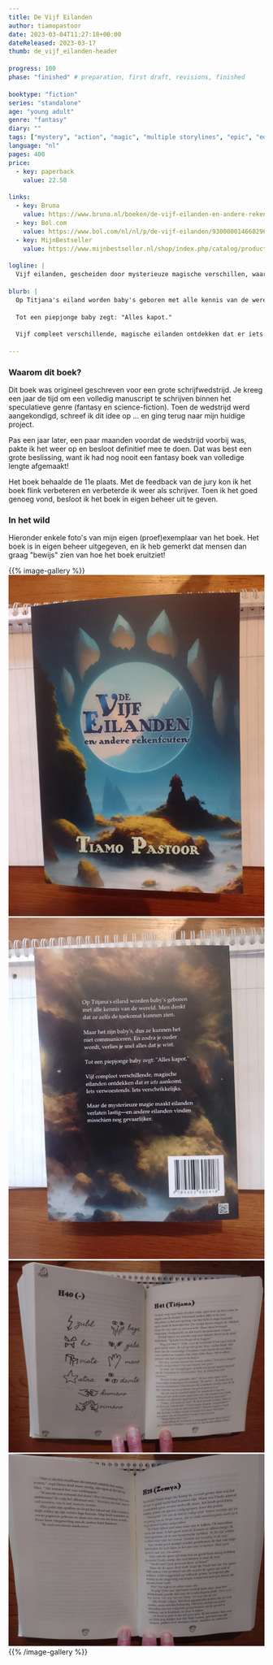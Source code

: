 ```yaml
---
title: De Vijf Eilanden
author: tiamopastoor
date: 2023-03-04T11:27:18+00:00
dateReleased: 2023-03-17
thumb: de_vijf_eilanden-header

progress: 100
phase: "finished" # preparation, first draft, revisions, finished

booktype: "fiction"
series: "standalone"
age: "young adult"
genre: "fantasy"
diary: ""
tags: ["mystery", "action", "magic", "multiple storylines", "epic", "education", "society", "school"]
language: "nl"
pages: 400
price: 
  - key: paperback
    value: 22.50

links:
  - key: Bruna
    value: https://www.bruna.nl/boeken/de-vijf-eilanden-en-andere-rekenfouten-9789403692418
  - key: Bol.com
    value: https://www.bol.com/nl/nl/p/de-vijf-eilanden/9300000146602969/
  - key: MijnBestseller
    value: https://www.mijnbestseller.nl/shop/index.php/catalog/product/view/id/730636/s/de-vijf-eilanden-en-andere-rekenfouten-292135-www-mijnbestseller-nl/

logline: |
  Vijf eilanden, gescheiden door mysterieuze magische verschillen, waar baby's wijs zijn of monsters heersen, zoeken wanhopig een manier om samen te werken tegen allesverwoestend gevaar.

blurb: |
  Op Titjana's eiland worden baby's geboren met alle kennis van de wereld. Men denkt dat ze zelfs de toekomst kunnen zien. Maar het zijn baby's, dus ze kunnen het niet communiceren. En zodra je ouder wordt, verlies je snel alles dat je wist.
  
  Tot een piepjonge baby zegt: "Alles kapot."
  
  Vijf compleet verschillende, magische eilanden ontdekken dat er iets aankomt. Iets verwoestends. Iets verschrikkelijks. Maar de mysterieuze magie maakt eilanden verlaten lastig---en andere eilanden vinden misschien nog gevaarlijker.

---
```


### Waarom dit boek?

Dit boek was origineel geschreven voor een grote schrijfwedstrijd. Je kreeg een jaar de tijd om een volledig manuscript te schrijven binnen het speculatieve genre (fantasy en science-fiction). Toen de wedstrijd werd aangekondigd, schreef ik dit idee op ... en ging terug naar mijn huidige project.

Pas een jaar later, een paar maanden voordat de wedstrijd voorbij was, pakte ik het weer op en besloot definitief mee te doen. Dat was best een grote beslissing, want ik had nog nooit een fantasy boek van volledige lengte afgemaakt!

Het boek behaalde de 11e plaats. Met de feedback van de jury kon ik het boek flink verbeteren en verbeterde ik weer als schrijver. Toen ik het goed genoeg vond, besloot ik het boek in eigen beheer uit te geven.

### In het wild

Hieronder enkele foto's van mijn eigen (proef)exemplaar van het boek. Het boek is in eigen beheer uitgegeven, en ik heb gemerkt dat mensen dan graag "bewijs" zien van hoe het boek eruitziet!

{{% image-gallery %}}
![](de_vijf_eilanden_voorkant.webp)
![](de_vijf_eilanden_achterkant.webp)
![](de_vijf_eilanden_bijzondere_plaatjes_hoofdstukken.webp)
![](de_vijf_eilanden_binnenkant.webp)
{{% /image-gallery %}}